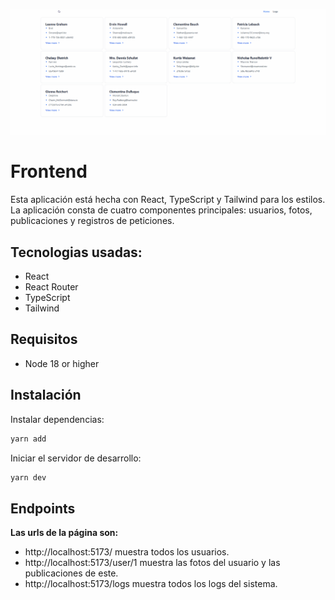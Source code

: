 ![](preview.gif)
# Frontend
Esta aplicación está hecha con React, TypeScript y Tailwind para los estilos. La aplicación consta de cuatro componentes principales: usuarios, fotos, publicaciones y registros de peticiones.

## Tecnologias usadas:
- React
- React Router
- TypeScript
- Tailwind

## Requisitos
- Node 18 or higher

## Instalación
Instalar dependencias:
```bash
yarn add
```
Iniciar el servidor de desarrollo:
```bash
yarn dev
```

## Endpoints
**Las urls de la página son:**
- http://localhost:5173/ muestra todos los usuarios.
- http://localhost:5173/user/1 muestra las fotos del usuario y las publicaciones de este.
- http://localhost:5173/logs muestra todos los logs del sistema.
